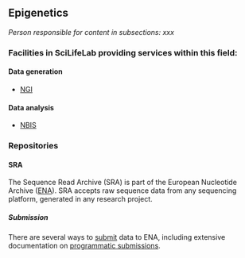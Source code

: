 ## Epigenetics
_Person responsible for content in subsections: xxx_

### Facilities in SciLifeLab providing services within this field:

#### Data generation

* [NGI](https://ngisweden.scilifelab.se/)

#### Data analysis

* [NBIS](https://nbis.se)

### Repositories

#### SRA

The Sequence Read Archive (SRA) is part of the European Nucleotide Archive ([ENA](https://www.ebi.ac.uk/ena)). SRA accepts raw sequence data from any sequencing platform, generated in any research project.  

##### Submission

There are several ways to [submit](https://www.ebi.ac.uk/ena/submit) data to ENA, including extensive documentation on [programmatic submissions](https://ena-docs.readthedocs.io/en/latest/programmatic.html).
